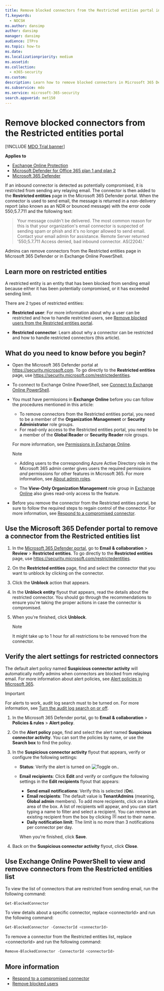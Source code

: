 ```yaml
---
title: Remove blocked connectors from the Restricted entities portal in Microsoft 365
f1.keywords:
  - NOCSH
ms.author: dansimp
author: dansimp
manager: dansimp
audience: ITPro
ms.topic: how-to
ms.date:
ms.localizationpriority: medium
ms.assetid:
ms.collection:
  - m365-security
ms.custom:
description: Learn how to remove blocked connectors in Microsoft 365 Defender.
ms.subservice: mdo
ms.service: microsoft-365-security
search.appverid: met150
---
```


# Remove blocked connectors from the Restricted entities portal

[!INCLUDE [MDO Trial banner](../includes/mdo-trial-banner.md)]

**Applies to**

- [Exchange Online Protection](eop-about.md)
- [Microsoft Defender for Office 365 plan 1 and plan 2](defender-for-office-365.md)
- [Microsoft 365 Defender](../defender/microsoft-365-defender.md)

If an inbound connector is detected as potentially compromised, it is restricted from sending any relaying email. The connector is then added to the **Restricted entities** page in the Microsoft 365 Defender portal. When the connector is used to send email, the message is returned in a non-delivery report (also known as an NDR or bounced message) with the error code 550;5.7.711 and the following text:

> Your message couldn't be delivered. The most common reason for this is that your organization's email connector is suspected of sending spam or phish and it's no
> longer allowed to send email. Contact your email admin for assistance.
> Remote Server returned '550;5.7.711 Access denied, bad inbound connector. AS(2204).'

Admins can remove connectors from the Restricted entities page in Microsoft 365 Defender or in Exchange Online PowerShell.

## Learn more on restricted entities

A restricted entity is an entity that has been blocked from sending email because either it has been potentially compromised, or it has exceeded sending limit.

There are 2 types of restricted entities:

- **Restricted user**: For more information about why a user can be restricted and how to handle restricted users, see [Remove blocked users from the Restricted entities portal](removing-user-from-restricted-users-portal-after-spam.md).

- **Restricted connector**: Learn about why a connector can be restricted and how to handle restricted connectors (this article).

## What do you need to know before you begin?

- Open the Microsoft 365 Defender portal at <https://security.microsoft.com>. To go directly to the **Restricted entities** page, use <https://security.microsoft.com/restrictedentities>.

- To connect to Exchange Online PowerShell, see [Connect to Exchange Online PowerShell](/powershell/exchange/connect-to-exchange-online-powershell).

- You must have permissions in **Exchange Online** before you can follow the procedures mentioned in this article:
  - To remove connectors from the Restricted entities portal, you need to be a member of the **Organization Management** or **Security Administrator** role groups.
  - For read-only access to the Restricted entities portal, you need to be a member of the **Global Reader** or **Security Reader** role groups.

  For more information, see [Permissions in Exchange Online](/exchange/permissions-exo/permissions-exo).

  > [!NOTE]
  >
  > - Adding users to the corresponding Azure Active Directory role in the Microsoft 365 admin center gives users the required permissions _and_ permissions for other features in Microsoft 365. For more information, see [About admin roles](../../admin/add-users/about-admin-roles.md).
  >
  > - The **View-Only Organization Management** role group in [Exchange Online](/Exchange/permissions-exo/permissions-exo#role-groups) also gives read-only access to the feature.

- Before you remove the connector from the Restricted entities portal, be sure to follow the required steps to regain control of the connector. For more information, see [Respond to a compromised connector](connectors-detect-respond-to-compromise.md).

## Use the Microsoft 365 Defender portal to remove a connector from the Restricted entities list

1. In the [Microsoft 365 Defender portal](https://security.microsoft.com), go to **Email & collaboration** \> **Review** \> **Restricted entities**. To go directly to the **Restricted entities** page, use <https://security.microsoft.com/restrictedentities>.

2. On the **Restricted entities** page, find and select the connector that you want to unblock by clicking on the connector.

3. Click the **Unblock** action that appears.

4. In the **Unblock entity** flyout that appears, read the details about the restricted connector. You should go through the recommendations to ensure you're taking the proper actions in case the connector is compromised.

5. When you're finished, click **Unblock**.

   > [!NOTE]
   > It might take up to 1 hour for all restrictions to be removed from the connector.

## Verify the alert settings for restricted connectors

The default alert policy named **Suspicious connector activity** will automatically notify admins when connectors are blocked from relaying email. For more information about alert policies, see [Alert policies in Microsoft 365](../../compliance/alert-policies.md).

> [!IMPORTANT]
> For alerts to work, audit log search must to be turned on. For more information, see [Turn the audit log search on or off](../../compliance/turn-audit-log-search-on-or-off.md).

1. In the Microsoft 365 Defender portal, go to **Email & collaboration** \> **Policies & rules** \> **Alert policy**.

2. On the **Alert policy** page, find and select the alert named **Suspicious connector activity**. You can sort the policies by name, or use the **Search box** to find the policy.

3. In the **Suspicious connector activity** flyout that appears, verify or configure the following settings:
   - **Status**: Verify the alert is turned on ![Toggle on.](../../media/scc-toggle-on.png).
   - **Email recipients**: Click **Edit** and verify or configure the following settings in the **Edit recipients** flyout that appears:
     - **Send email notifications**: Verify this is selected (**On**).
     - **Email recipients**: The default value is **TenantAdmins** (meaning, **Global admin** members). To add more recipients, click on a blank area of the box. A list of recipients will appear, and you can start typing a name to filter and select a recipient. You can remove an existing recipient from the box by clicking ![Remove icon.](../../media/m365-cc-sc-remove-selection-icon.png) next to their name.
     - **Daily notification limit**: The limit is no more than 3 notifications per connector per day.

     When you're finished, click **Save**.

4. Back on the **Suspicious connector activity** flyout, click **Close**.

## Use Exchange Online PowerShell to view and remove connectors from the Restricted entities list

To view the list of connectors that are restricted from sending email, run the following command:

```powershell
Get-BlockedConnector
```

To view details about a specific connector, replace \<connectorId\> and run the following command:

```powershell
Get-BlockedConnector -ConnectorId <connectorId>
```

To remove a connector from the Restricted entities list, replace \<connectorId\> and run the following command:

```powershell
Remove-BlockedConnector -ConnectorId <connectorId>
```

## More information

- [Respond to a compromised connector](connectors-detect-respond-to-compromise.md)
- [Remove blocked users](removing-user-from-restricted-users-portal-after-spam.md)
